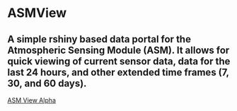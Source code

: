 # ASMView
## A simple rshiny based data portal for the Atmospheric Sensing Module (ASM). It allows for quick viewing of current sensor data, data for the last 24 hours, and other extended time frames (7, 30, and 60 days).

[ASM View Alpha](https://leaflift.shinyapps.io/asmview/)